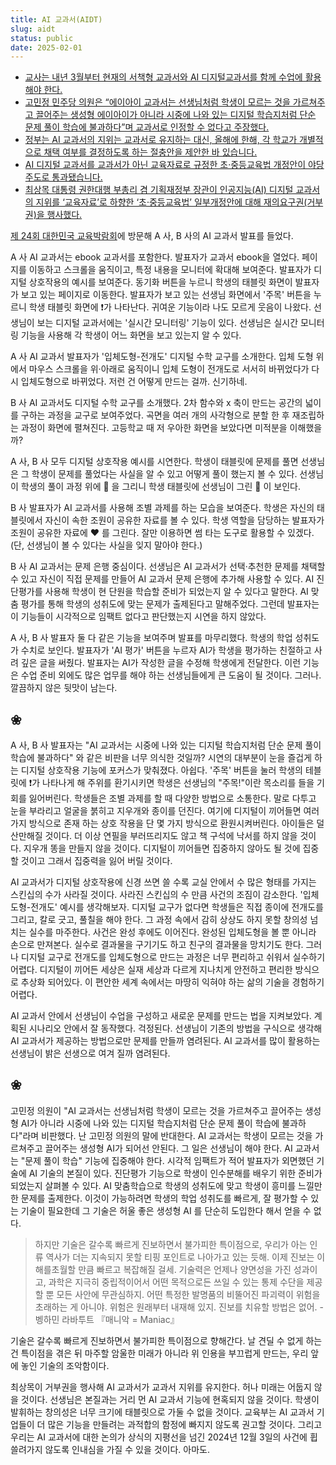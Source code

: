 ```yaml
---
title: AI 교과서(AIDT)
slug: aidt
status: public
date: 2025-02-01
---
```


- [교사는 내년 3월부터 현재의 서책형 교과서와 AI 디지털교과서를 함께 수업에 활용해야 한다.](https://www.yna.co.kr/view/AKR20241108059100530)  
- [고민정 민주당 의원은 “에이아이 교과서는 선생님처럼 학생이 모르는 것을 가르쳐주고 끌어주는 생성형 에이아이가 아니라 시중에 나와 있는 디지털 학습지처럼 단순 문제 풀이 학습에 불과하다”며 교과서로 인정할 수 없다고 주장했다.](https://www.hani.co.kr/arti/society/schooling/1175020.html)  
- [정부는 AI 교과서의 지위는 교과서로 유지하는 대신, 올해에 한해, 각 학교가 개별적으로 채택 여부를 결정하도록 하는 절충안을 제안한 바 있습니다.](https://www.joongang.co.kr/article/25302857)  
- [AI 디지털 교과서를 교과서가 아닌 교육자료로 규정한 초·중등교육법 개정안이 야당 주도로 통과됐습니다.](https://imnews.imbc.com/replay/2024/nw1200/article/6671280_36486.html)  
- [최상목 대통령 권한대행 부총리 겸 기획재정부 장관이 인공지능(AI) 디지털 교과서의 지위를 ‘교육자료’로 하향한 ‘초·중등교육법’ 일부개정안에 대해 재의요구권(거부권)을 행사했다.](https://www.hani.co.kr/arti/society/schooling/1178991.html)  

[제 24회 대한민국 교육박람회](https://www.eucationkorea.kr/)에 방문해 A 사, B 사의 AI 교과서 발표를 들었다.

A 사 AI 교과서는 ebook 교과서를 포함한다. 발표자가 교과서 ebook을 열었다. 페이지를 이동하고 스크롤을 움직이고, 특정 내용을 모니터에 확대해 보여준다. 발표자가 디지털 상호작용의 예시를 보여준다. 동기화 버튼을 누르니 학생의 태블릿 화면이 발표자가 보고 있는 페이지로 이동한다. 발표자가 보고 있는 선생님 화면에서 '주목' 버튼을 누르니 학생 태블릿 화면에 ❗가 나타난다. 귀여운 기능이라 나도 모르게 웃음이 나왔다. 선생님이 보는 디지털 교과서에는 '실시간 모니터링' 기능이 있다. 선생님은 실시간 모니터링 기능을 사용해 각 학생이 어느 화면을 보고 있는지 알 수 있다.

A 사 AI 교과서 발표자가 '입체도형-전개도' 디지털 수학 교구를 소개한다. 입체 도형 위에서 마우스 스크롤을 위·아래로 움직이니 입체 도형이 전개도로 서서히 바뀌었다가 다시 입체도형으로 바뀌었다. 저런 건 어떻게 만드는 걸까. 신기하네.

B 사 AI 교과서도 디지털 수학 교구를 소개했다. 2차 함수와 x 축이 만드는 공간의 넓이를 구하는 과정을 교구로 보여주었다. 곡면을 여러 개의 사각형으로 분할 한 후 재조립하는 과정이 화면에 펼쳐진다. 고등학교 때 저 우아한 화면을 보았다면 미적분을 이해했을까?

A 사, B 사 모두 디지털 상호작용 예시를 시연한다. 학생이 태블릿에 문제를 풀면 선생님은 그 학생이 문제를 풀었다는 사실을 알 수 있고 어떻게 풀이 했는지 볼 수 있다. 선생님이 학생의 풀이 과정 위에 💯 을 그리니 학생 태블릿에 선생님이 그린 💯 이 보인다.

B 사 발표자가 AI 교과서를 사용해 조별 과제를 하는 모습을 보여준다. 학생은 자신의 태블릿에서 자신이 속한 조원이 공유한 자료를 볼 수 있다. 학생 역할을 담당하는 발표자가 조원이 공유한 자료에 ❤️ 를 그린다. 잘만 이용하면 썸 타는 도구로 활용할 수 있겠다.(단, 선생님이 볼 수 있다는 사실을 잊지 말아야 한다.)

B 사 AI 교과서는 문제 은행 중심이다. 선생님은 AI 교과서가 선택·추천한 문제를 채택할 수 있고 자신이 직접 문제를 만들어 AI 교과서 문제 은행에 추가해 사용할 수 있다. AI 진단평가를 사용해 학생이 현 단원을 학습할 준비가 되었는지 알 수 있다고 말한다. AI 맞춤 평가를 통해 학생의 성취도에 맞는 문제가 출제된다고 말해주었다. 그런데 발표자는 이 기능들이 시각적으로 임팩트 없다고 판단했는지 시연을 하지 않았다.

A 사, B 사 발표자 둘 다 같은 기능을 보여주며 발표를 마무리했다. 학생의 학업 성취도가 수치로 보인다.  발표자가 'AI 평가' 버튼을 누르자 AI가 학생을 평가하는 친절하고 사려 깊은 글을 써줬다. 발표자는 AI가 작성한 글을 수정해 학생에게 전달한다. 이런 기능은 수업 준비 외에도 많은 업무를 해야 하는 선생님들에게 큰 도움이 될 것이다. 그러나. 깔끔하지 않은 뒷맛이 남는다.

## ❀

A 사, B 사 발표자는 "AI 교과서는 시중에 나와 있는 디지털 학습지처럼 단순 문제 풀이 학습에 불과하다" 와 같은 비판을 너무 의식한 것일까? 시연의 대부분이 눈을 즐겁게 하는 디지털 상호작용 기능에 포커스가 맞춰졌다. 아쉽다. '주목' 버튼을 눌러 학생의 테블릿에 ❗가 나타나게 해 주위를 환기시키면 학생은 선생님의 "주목!"이란 목소리를 들을 기회를 잃어버린다. 학생들은 조별 과제를 할 때 다양한 방법으로 소통한다. 말로 다투고 눈을 부라리고 얼굴을 붉히고 지우개와 종이를 던진다. 여기에 디지털이 끼어들면 여러 가지 방식으로 존재 하는 상호 작용을 단 몇 가지 방식으로 환원시켜버린다. 아이들은 덜 산만해질 것이다. 더 이상 연필을 부러뜨리지도 않고 책 구석에 낙서를 하지 않을 것이다. 지우개 똥을 만들지 않을 것이다. 디지털이 끼어들면 집중하지 않아도 될 것에 집중할 것이고 그래서 집중력을 잃어 버릴 것이다.

AI 교과서가 디지털 상호작용에 신경 쓰면 쓸 수록 교실 안에서 수 많은 형태를 가지는 스킨십의 수가 사라질 것이다. 사라진 스킨십의 수 만큼 사건의 조짐이 감소한다. '입체도형-전개도' 예시를 생각해보자. 디지털 교구가 없다면 학생들은 직접 종이에 전개도를 그리고, 칼로 긋고, 풀칠을 해야 한다. 그 과정 속에서 감히 상상도 하지 못할 창의성 넘치는 실수를 마주한다. 사건은 완성 후에도 이어진다. 완성된 입체도형을 볼 뿐 아니라 손으로 만져본다. 실수로 결과물을 구기기도 하고 친구의 결과물을 망치기도 한다. 그러나 디지털 교구로 전개도를 입체도형으로 만드는 과정은 너무 편리하고 쉬워서 실수하기 어렵다. 디지털이 끼어든 세상은 실재 세상과 다르게 지나치게 안전하고 편리한 방식으로 추상화 되어있다. 이 편안한 세계 속에서는 마땅히 익혀야 하는 삶의 기술을 경험하기 어렵다.

AI 교과서 안에서 선생님이 수업을 구성하고 새로운 문제를 만드는 법을 지켜보았다. 계획된 시나리오 안에서 잘 동작했다. 걱정된다. 선생님이 기존의 방법을 구식으로 생각해 AI 교과서가 제공하는 방법으로만 문제를 만들까 염려된다. AI 교과서를 많이 활용하는 선생님이 밝은 선생으로 여겨 질까 염려된다.

## ❀

고민정 의원이 "AI 교과서는 선생님처럼 학생이 모르는 것을 가르쳐주고 끌어주는 생성형 AI가 아니라 시중에 나와 있는 디지털 학습지처럼 단순 문제 풀이 학습에 불과하다"라며 비판했다. 난 고민정 의원의 말에 반대한다. AI 교과서는 학생이 모르는 것을 가르쳐주고 끌어주는 생성형 AI가 되어선 안된다. 그 일은 선생님이 해야 한다. AI 교과서는 "문제 풀이 학습" 기능에 집중해야 한다. 시각적 임팩트가 적어 발표자가 외면했던 기술에 AI 기술의 본질이 있다. 진단평가 기능으로 학생이 인수분해를 배우기 위한 준비가 되었는지 살펴볼 수 있다. AI 맞춤학습으로 학생의 성취도에 맞고 학생이 흥미를 느낄만한 문제를 출제한다. 이것이 가능하려면 학생의 학업 성취도를 빠르게, 잘 평가할 수 있는 기술이 필요한데 그 기술은 허울 좋은 생성형 AI 를 단순히 도입한다 해서 얻을 수 없다.

> 하지만 기술은 갈수록 빠르게 진보하면서 불가피한 특이점으로, 우리가 아는 인류 역사가 더는 지속되지 못할 티핑 포인트로 나아가고 있는 듯해. 이제 진보는 이해를초월할 만큼 빠르고 복잡해질 걸세. 기술력은 언제나 양면성을 가진 성과이고, 과학은 지극히 중립적이어서 어떤 목적으로든 쓰일 수 있는 통제 수단을 제공할 뿐 모든 사안에 무관심하지. 어떤 특정한 발명품의 비뚤어진 파괴력이 위험을 초래하는 게 아니야. 위험은 원래부터 내재해 있지. 진보를 치유할 방법은 없어. - 벵하민 라바투트 『매니악 = Maniac』

기술은 갈수록 빠르게 진보하면서 불가피한 특이점으로 향해간다. 날 견딜 수 없게 하는 건 특이점을 겪은 뒤 마주할 암울한 미래가 아니라 위 인용을 부끄럽게 만드는, 우리 앞에 놓인 기술의 조악함이다.

최상목이 거부권을 행사해 AI 교과서가 교과서 지위를 유지한다. 허나 미래는 어둡지 않을 것이다. 선생님은 본질과는 거리 먼 AI 교과서 기능에 현혹되지 않을 것이다. 학생이 발휘하는 창의성은 너무 크기에 태블릿으로 가둘 수 없을 것이다. 교육부는 AI 교과서 기업들이 더 많은 기능을 만들려는 과적합의 함정에 빠지지 않도록 권고할 것이다. 그리고 우리는 AI 교과서에 대한 논의가 상식의 지평선을 넘긴 2024년 12월 3일의 사건에  휩쓸려가지 않도록 인내심을 가질 수 있을 것이다. 아마도.
